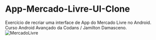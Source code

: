 # App-Mercado-Livre-UI-Clone
Exercício de recriar uma interface de App do Mercado Livre no Android. Curso Android Avançado da Codans / Jamilton Damasceno.
![MercadoLivre](https://user-images.githubusercontent.com/48797259/225166262-14052c5a-b94c-4e51-829c-13ef9252cd05.jpeg)
